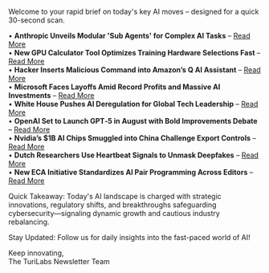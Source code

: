 Welcome to your rapid brief on today's key AI moves – designed for a quick 30-second scan.

• **Anthropic Unveils Modular 'Sub Agents' for Complex AI Tasks** – [Read More](https://docs.anthropic.com/en/docs/claude-code/sub-agents)  
• **New GPU Calculator Tool Optimizes Training Hardware Selections Fast** – [Read More](https://calculator.inference.ai/)  
• **Hacker Inserts Malicious Command into Amazon’s Q AI Assistant** – [Read More](https://www.zdnet.com/article/hacker-slips-malicious-wiping-command-into-amazons-q-ai-coding-assistant-and-devs-are-worried/)  
• **Microsoft Faces Layoffs Amid Record Profits and Massive AI Investments** – [Read More](https://www.geekwire.com/2025/in-new-memo-microsoft-ceo-addresses-enigma-of-layoffs-amid-record-profits-and-ai-investments/)  
• **White House Pushes AI Deregulation for Global Tech Leadership** – [Read More](https://arstechnica.com/ai/2025/07/white-house-unveils-sweeping-plan-to-win-global-ai-race-through-deregulation/)  
• **OpenAI Set to Launch GPT‑5 in August with Bold Improvements Debate** – [Read More](https://www.theverge.com/notepad-microsoft-newsletter/712950/openai-gpt-5-model-release-date-notepad)  
• **Nvidia’s $1B AI Chips Smuggled into China Challenge Export Controls** – [Read More](https://www.ft.com/content/6f806f6e-61c1-4b8d-9694-90d7328a7b54)  
• **Dutch Researchers Use Heartbeat Signals to Unmask Deepfakes** – [Read More](https://www.computerweekly.com/news/366628022/Dutch-researchers-use-heartbeat-detection-to-unmask-deepfakes)  
• **New ECA Initiative Standardizes AI Pair Programming Across Editors** – [Read More](https://eca.dev/)  

Quick Takeaway: Today's AI landscape is charged with strategic innovations, regulatory shifts, and breakthroughs safeguarding cybersecurity—signaling dynamic growth and cautious industry rebalancing.

Stay Updated: Follow us for daily insights into the fast-paced world of AI!

Keep innovating,  
The TuriLabs Newsletter Team